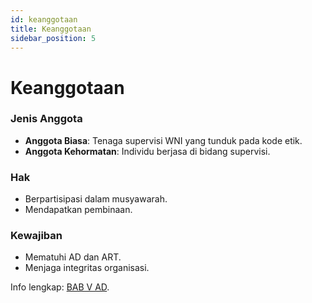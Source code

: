 ```yaml
---
id: keanggotaan
title: Keanggotaan
sidebar_position: 5
---
```


# Keanggotaan

### Jenis Anggota
- **Anggota Biasa**: Tenaga supervisi WNI yang tunduk pada kode etik.
- **Anggota Kehormatan**: Individu berjasa di bidang supervisi.

### Hak
- Berpartisipasi dalam musyawarah.
- Mendapatkan pembinaan.

### Kewajiban
- Mematuhi AD dan ART.
- Menjaga integritas organisasi.

Info lengkap: [BAB V AD](/docs/dokumen/ad#bab-v).
